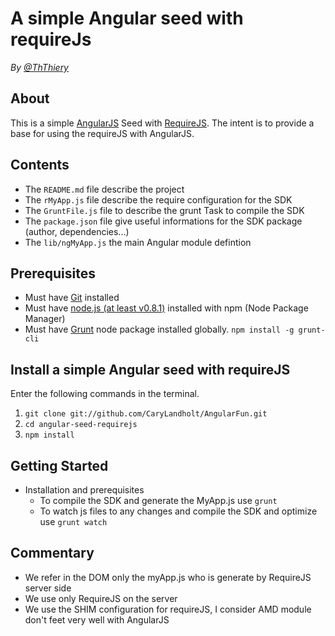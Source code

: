 # A simple Angular seed with requireJs
*By [@ThThiery](https://twitter.com/ThThiery)*

## About
This is a simple [AngularJS](http://angularjs.org/) Seed with [RequireJS](http://requirejs.org/). The intent is to provide a base for using the requireJS with AngularJS.

## Contents

- The `README.md` file describe the project
- The `rMyApp.js` file describe the require configuration for the SDK
- The `GruntFile.js` file to describe the grunt Task to compile the SDK
- The `package.json` file give useful informations for the SDK package (author, dependencies...)
- The `lib/ngMyApp.js` the main Angular module defintion

## Prerequisites
* Must have [Git](http://git-scm.com/) installed
* Must have [node.js (at least v0.8.1)](http://nodejs.org/) installed with npm (Node Package Manager)
* Must have [Grunt](https://github.com/gruntjs/grunt) node package installed globally.  `npm install -g grunt-cli`

## Install a simple Angular seed with requireJS
Enter the following commands in the terminal.

1. `git clone git://github.com/CaryLandholt/AngularFun.git`
2. `cd angular-seed-requirejs`
3. `npm install`

## Getting Started
- Installation and prerequisites
    - To compile the SDK and generate the MyApp.js use `grunt`
    - To watch js files to any changes and compile the SDK and optimize use `grunt watch`

## Commentary
- We refer in the DOM only the myApp.js who is generate by RequireJS server side
- We use only RequireJS on the server
- We use the SHIM configuration for requireJS, I consider AMD module don't feet very well with AngularJS

